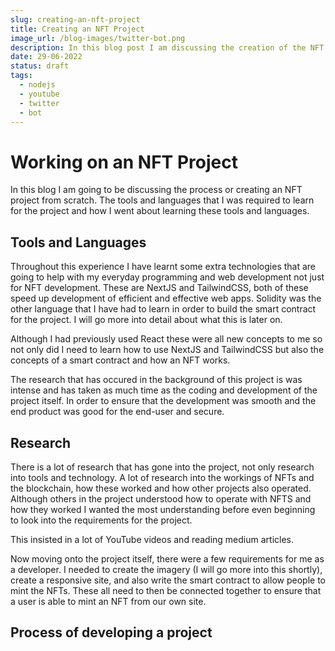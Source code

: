 ```yaml
---
slug: creating-an-nft-project
title: Creating an NFT Project
image_url: /blog-images/twitter-bot.png
description: In this blog post I am discussing the creation of the NFT project I have worked on from the creation of the contract to the creation of the DAPP
date: 29-06-2022
status: draft
tags:
  - nodejs
  - youtube
  - twitter
  - bot
---
```



# Working on an NFT Project

In this blog I am going to be discussing the process or creating an NFT project from scratch. The tools and languages that I was required to learn for the project and how I went about learning these tools and languages. 

## Tools and Languages

Throughout this experience I have learnt some extra technologies that are going to help with my everyday programming and web development not just for NFT development. These are NextJS and TailwindCSS, both of these speed up development of efficient and effective web apps. Solidity was the other language that I have had to learn in order to build the smart contract for the project. I will go more into detail about what this is later on.

Although I had previously used React these were all new concepts to me so not only did I need to learn how to use NextJS and TailwindCSS but also the concepts of a smart contract and how an NFT works. 

The research that has occured in the background of this project is was intense and has taken as much time as the coding and development of the project itself. In order to ensure that the development was smooth and the end product was good for the end-user and secure.

## Research

There is a lot of research that has gone into the project, not only research into tools and technology. A lot of research into the workings of NFTs and the blockchain, how these worked and how other projects also operated. Although others in the project understood how to operate with NFTS and how they worked I wanted the most understanding before even beginning to look into the requirements for the project.

This insisted in a lot of YouTube videos and reading medium articles. 

Now moving onto the project itself, there were a few requirements for me as a developer. I needed to create the imagery (I will go more into this shortly), create a responsive site, and also write the smart contract to allow people to mint the NFTs. These all need to then be connected together to ensure that a user is able to mint an NFT from our own site.

## Process of developing a project


